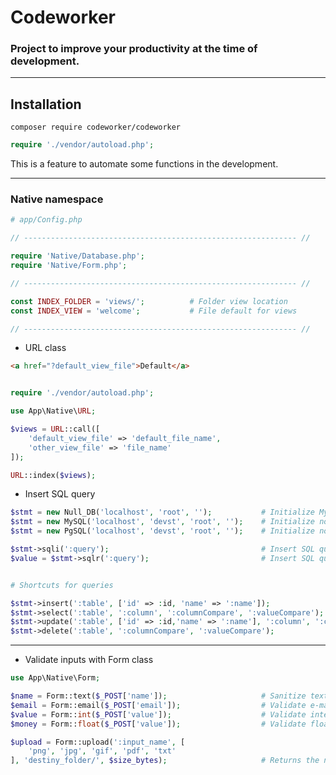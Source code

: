 # Codeworker
### Project to improve your productivity at the time of development.

---

## Installation

```composer require codeworker/codeworker```

```php
require './vendor/autoload.php';
```

This is a feature to automate some functions in the development.

---
### Native namespace

```php
# app/Config.php

// ------------------------------------------------------------- //

require 'Native/Database.php';
require 'Native/Form.php';

// ------------------------------------------------------------- //

const INDEX_FOLDER = 'views/';          # Folder view location
const INDEX_VIEW = 'welcome';           # File default for views

// ------------------------------------------------------------- //

```

- URL class

```html
<a href="?default_view_file">Default</a>
```

```php

require './vendor/autoload.php';

use App\Native\URL;

$views = URL::call([
    'default_view_file' => 'default_file_name',
    'other_view_file' => 'file_name'
]);

URL::index($views);
```

- Insert SQL query

```php
$stmt = new Null_DB('localhost', 'root', '');           # Initialize MySQL with no database created
$stmt = new MySQL('localhost', 'devst', 'root', '');    # Initialize normal MySQL class
$stmt = new PgSQL('localhost', 'devst', 'root', '');    # Initialize normal PgSQL class
```

```php
$stmt->sqli(':query');                                  # Insert SQL query
$value = $stmt->sqlr(':query');                         # Insert SQL query and returns a value
```

```php

# Shortcuts for queries

$stmt->insert(':table', ['id' => :id, 'name' => ':name']);
$stmt->select(':table', ':column', ':columnCompare', ':valueCompare');
$stmt->update(':table', ['id' => :id,'name' => ':name'], ':column', ':columnCompare');
$stmt->delete(':table', ':columnCompare', ':valueCompare');
```

---

- Validate inputs with Form class

```php
use App\Native\Form;

$name = Form::text($_POST['name']);                     # Sanitize text
$email = Form::email($_POST['email']);                  # Validate e-mail
$value = Form::int($_POST['value']);                    # Validate integers
$money = Form::float($_POST['value']);                  # Validate floats

$upload = Form::upload(':input_name', [
    'png', 'jpg', 'gif', 'pdf', 'txt'
], 'destiny_folder/', $size_bytes);                     # Returns the name of the random entry
```
